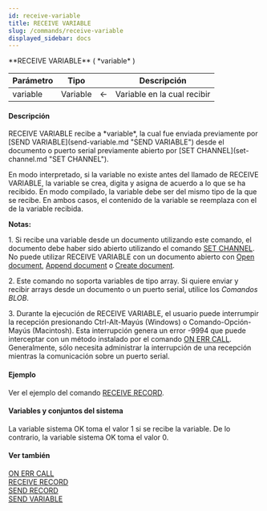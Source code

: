 ```yaml
---
id: receive-variable
title: RECEIVE VARIABLE
slug: /commands/receive-variable
displayed_sidebar: docs
---
```


<!--REF #_command_.RECEIVE VARIABLE.Syntax-->**RECEIVE VARIABLE** ( *variable* )<!-- END REF-->
<!--REF #_command_.RECEIVE VARIABLE.Params-->
| Parámetro | Tipo |  | Descripción |
| --- | --- | --- | --- |
| variable | Variable | &larr; | Variable en la cual recibir |

<!-- END REF-->

#### Descripción 

<!--REF #_command_.RECEIVE VARIABLE.Summary-->RECEIVE VARIABLE recibe a *variable*, la cual fue enviada previamente por [SEND VARIABLE](send-variable.md "SEND VARIABLE") desde el documento o puerto serial previamente abierto por [SET CHANNEL](set-channel.md "SET CHANNEL").<!-- END REF--> 

En modo interpretado, si la variable no existe antes del llamado de RECEIVE VARIABLE, la variable se crea, digita y asigna de acuerdo a lo que se ha recibido. En modo compilado, la variable debe ser del mismo tipo de la que se recibe. En ambos casos, el contenido de la variable se reemplaza con el de la variable recibida.

**Notas:**

1\. Si recibe una variable desde un documento utilizando este comando, el documento debe haber sido abierto utilizando el comando [SET CHANNEL](set-channel.md "SET CHANNEL"). No puede utilizar RECEIVE VARIABLE con un documento abierto con [Open document](open-document.md "Open document"), [Append document](append-document.md "Append document") o [Create document](create-document.md "Create document").  
  
2\. Este comando no soporta variables de tipo array. Si quiere enviar y recibir arrays desde un documento o un puerto serial, utilice los *Comandos BLOB*.

3\. Durante la ejecución de RECEIVE VARIABLE, el usuario puede interrumpir la recepción presionando Ctrl-Alt-Mayús (Windows) o Comando-Opción-Mayús (Macintosh). Esta interrupción genera un error -9994 que puede interceptar con un método instalado por el comando [ON ERR CALL](on-err-call.md "ON ERR CALL"). Generalmente, sólo necesita administrar la interrupción de una recepción mientras la comunicación sobre un puerto serial.

#### Ejemplo 

Ver el ejemplo del comando [RECEIVE RECORD](receive-record.md "RECEIVE RECORD").

#### Variables y conjuntos del sistema 

La variable sistema OK toma el valor 1 si se recibe la variable. De lo contrario, la variable sistema OK toma el valor 0.

#### Ver también 

[ON ERR CALL](on-err-call.md)  
[RECEIVE RECORD](receive-record.md)  
[SEND RECORD](send-record.md)  
[SEND VARIABLE](send-variable.md)  